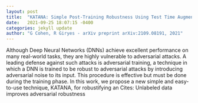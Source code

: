 ```yaml
---
layout: post
title:  "KATANA: Simple Post-Training Robustness Using Test Time Augmentations"
date:   2021-09-25 18:07:15 -0400
categories: jekyll update
author: "G Cohen, R Giryes - arXiv preprint arXiv:2109.08191, 2021"
---
```

Although Deep Neural Networks (DNNs) achieve excellent performance on many real-world tasks, they are highly vulnerable to adversarial attacks. A leading defense against such attacks is adversarial training, a technique in which a DNN is trained to be robust to adversarial attacks by introducing adversarial noise to its input. This procedure is effective but must be done during the training phase. In this work, we propose a new simple and easy-to-use technique, KATANA, for robustifying an Cites: Unlabeled data improves adversarial robustness